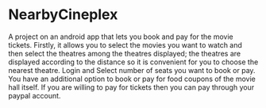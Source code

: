 # NearbyCineplex

A project on an android app that lets you book and pay for the movie tickets.
Firstly, it allows you to select the movies you want to watch and then select the theatres among the theatres displayed; the theatres are displayed according to the distance so it is convenient for you to choose the nearest theatre. 
Login and Select number of seats you want to book or pay. 
You have an additional option to book or pay for food coupons of the movie hall itself.
If you are willing to pay for tickets then you can pay through your paypal account.

